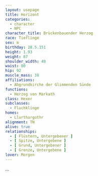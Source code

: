 ```yaml
---
layout: usepage
title: Horizont
categories:
  - character
  - NPC
character_title: Brückenbauender Herzog
race: Tieflinge
sex: m
birthday: 28.5.151
height: 1.93
weight: 87
shoulder_width: 48
waist: 80
hip: 92
muscle_mass: 38
affiliations:
  - Abgrundkirche der Glimmenden Sünde
functions:
  - Herzog von Markath
class: Hexer
subclasses:
  - Fluchklinge
homes:
  - Llurthargothr
alignment: TN
alive: true
relationships:
  - [ Flüstern, Untergebener ]
  - [ Spitze, Untergebene ]
  - [ Grund, Untergebener ]
  - [ Grenze, Untergebene ]
lover: Morgen 
---
```


...